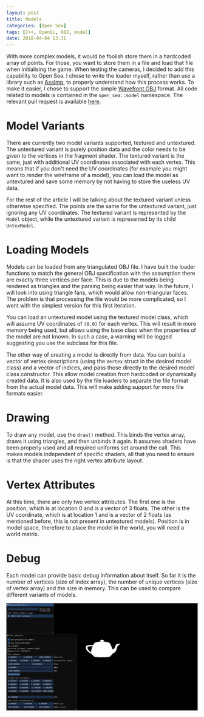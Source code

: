 ```yaml
---
layout: post
title: Models
categories: [Open Sea]
tags: [C++, OpenGL, OBJ, model]
date: 2018-04-04 13:31
---
```

With more complex models, it would be foolish store them in a hardcoded array of points.
For those, you want to store them in a file and load that file when initialising the game.
When testing the cameras, I decided to add this capability to Open Sea.
I chose to write the loader myself, rather than use a library such as [AssImp][0], to properly understand how this process works.
To make it easier, I chose to support the simple [Wavefront OBJ][1] format.
All code related to models is contained in the `open_sea::model` namespace.
The relevant pull request is available [here][2].

# Model Variants
There are currently two model variants supported, textured and untextured.
The untextured variant is purely position data and the color needs to be given to the vertices in the fragment shader.
The textured variant is the same, just with additional UV coordinates associated with each vertex.
This means that if you don't need the UV coordinates (for example you might want to render the wireframe of a model), you can load the model as untextured and save some memory by not having to store the useless UV data.

For the rest of the article I will be talking about the textured variant unless otherwise specified.
The points are the same for the untextured variant, just ignoring any UV coordinates.
The textured variant is represented by the `Model` object, while the untextured variant is represented by its child `UntexModel`.

# Loading Models
Models can be loaded from any triangulated OBJ file.
I have built the loader functions to match the general OBJ specification with the assumption there are exactly three vertices per face.
This is due to the models being rendered as triangles and the parsing being easier that way.
In the future, I will look into using triangle fans, which would allow non-triangular faces.
The problem is that processing the file would be more complicated, so I went with the simplest version for this first iteration.

You can load an untextured model using the textured model class, which will assume UV coordinates of `(0,0)` for each vertex.
This will result in more memory being used, but allows using the base class when the properties of the model are not known.
In such a case, a warning will be logged suggesting you use the subclass for this file.

The other way of creating a model is directly from data.
You can build a vector of vertex descriptions (using the `Vertex` struct in the desired model class) and a vector of indices, and pass those directly to the desired model class constructor.
This allow model creation from hardcoded or dynamically created data.
It is also used by the file loaders to separate the file format from the actual model data.
This will make adding support for more file formats easier.

# Drawing
To draw any model, use the `draw()` method.
This binds the vertex array, draws it using triangles, and then unbinds it again.
It assumes shaders have been properly used and all required uniforms set around the call.
This makes models independent of specific shaders, all that you need to ensure is that the shader uses the right vertex attribute layout.

# Vertex Attributes
At this time, there are only two vertex attributes.
The first one is the position, which is at location 0 and is a vector of 3 floats.
The other is the UV coordinate, which is at location 1 and is a vector of 2 floats (as mentioned before, this is not present in untextured models).
Position is in model space, therefore to place the model in the world, you will need a world matrix.

# Debug
Each model can provide basic debug information about itself.
So far it is the number of vertices (size of index array), the number of unique vertices (size of vertex array) and the size in memory.
This can be used to compare different variants of models.

![Test model with debug window shown](/images/model_test.png "Test model with debug window shown")

[0]: http://assimp.sourceforge.net/
[1]: https://en.wikipedia.org/wiki/Wavefront_.obj_file
[2]: https://github.com/pilif0/open-sea/pull/9
